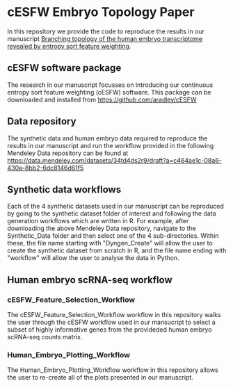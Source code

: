 # cESFW Embryo Topology Paper
In this repository we provide the code to reproduce the results in our manuscript [Branching topology of the human embryo transcriptome revealed by entropy sort feature weighting](https://www.biorxiv.org/content/10.1101/2023.10.12.562031v1).

## cESFW software package
The research in our manuscript focusses on introducing our continuous entropy sort feature weighting (cESFW) software. This package can be downloaded and installed from https://github.com/aradley/cESFW

## Data repository
The synthetic data and human embryo data required to reproduce the results in our manuscript and run the workflow provided in the following Mendeley Data repository can be found at https://data.mendeley.com/datasets/34td4ds2r9/draft?a=c464ae1c-08a6-430a-8bb2-6dc8146d61f5

## Synthetic data workflows
Each of the 4 synthetic datasets used in our manuscript can be reproduced by going to the synthetic dataset folder of interest and following the data generation workflows which are written in R. For example, after downloading the above Mendeley Data repository, navigate to the Synthetic_Data folder and then select one of the 4 sub-directories. Within these, the file name starting with "Dyngen_Create" will allow the user to create the synthetic dataset from scratch in R, and the file name ending with "workflow" will allow the user to analyse the data in Python.

## Human embryo scRNA-seq workflow
### cESFW_Feature_Selection_Workflow
The cESFW_Feature_Selection_Workflow workflow in this repository walks the user through the cESFW workflow used in our mansucript to select a subset of highly informative genes from the provideded human embryo scRNA-seq counts matrix. 
### Human_Embryo_Plotting_Workflow
The Human_Embryo_Plotting_Workflow workflow in this repository allows the user to re-create all of the plots presented in our manuscript.









